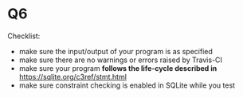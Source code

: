 # Q6

Checklist:
* make sure the input/output of your program is as specified
* make sure there are no warnings or errors raised by Travis-CI
* make sure your program **follows the life-cycle described in** <a href='https://sqlite.org/c3ref/stmt.html'>https://sqlite.org/c3ref/stmt.html</a>
* make sure constraint checking is enabled in SQLite while you test